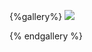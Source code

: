 {%gallery%}
![](https://alyx111.oss-cn-shenzhen.aliyuncs.com/travel/wuxi/jiangsu-2023-01-03-(10).jpg)


{% endgallery %}